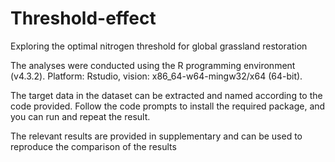 # Threshold-effect
Exploring the optimal nitrogen threshold for global grassland restoration

The analyses were conducted using the R programming environment (v4.3.2). 
Platform: Rstudio, vision: x86_64-w64-mingw32/x64 (64-bit).

The target data in the dataset can be extracted and named according to the code provided. Follow the code prompts to install the required package, and you can run and repeat the result.

The relevant results are provided in supplementary and can be used to reproduce the comparison of the results
